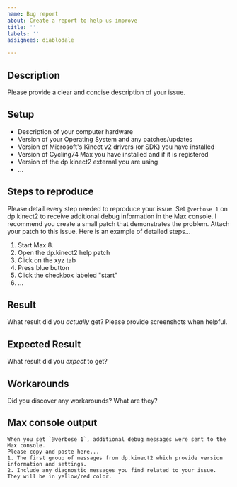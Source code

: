 ```yaml
---
name: Bug report
about: Create a report to help us improve
title: ''
labels: ''
assignees: diablodale

---
```


## Description

Please provide a clear and concise description of your issue.

## Setup

* Description of your computer hardware
* Version of your Operating System and any patches/updates
* Version of Microsoft's Kinect v2 drivers (or SDK) you have installed
* Version of Cycling74 Max you have installed and if it is registered
* Version of the dp.kinect2 external you are using
* ...

## Steps to reproduce

Please detail every step needed to reproduce your issue.
Set `@verbose 1` on dp.kinect2 to receive additional debug information in the Max console.
I recommend you create a small patch that demonstrates the problem. Attach your patch to this issue.
Here is an example of detailed steps...

1. Start Max 8.
2. Open the dp.kinect2 help patch
3. Click on the xyz tab
4. Press blue button
5. Click the checkbox labeled "start"
6. ...

## Result

What result did you *actually* get? Please provide screenshots when helpful.

## Expected Result

What result did you *expect* to get?

## Workarounds

Did you discover any workarounds? What are they?

## Max console output

```
When you set `@verbose 1`, additional debug messages were sent to the Max console.
Please copy and paste here...
1. The first group of messages from dp.kinect2 which provide version information and settings.
2. Include any diagnostic messages you find related to your issue. They will be in yellow/red color.
```
